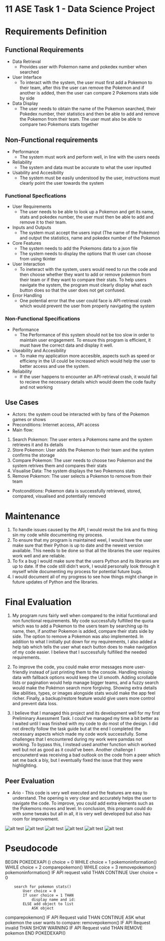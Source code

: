 # 11 ASE Task 1 - Data Science Project

# Requirements Definition
## Functional Requirements
* Data Retrieval
    * Provides user with Pokemon name and pokedex number when searched
* User Interface
    * To interact with the system, the user must first add a Pokemon to their team, after this the user can remove the Pokemon and if another is added, then the user can compare 2 Pokemons stats side by side
* Data Display
    * The user needs to obtain the name of the Pokemon searched, their Pokedex number, their statistics and then be able to add and remove the Pokemon from their team. The user must also be able to compare two Pokemons stats together

## Non-Functional requirements
* Performance
    * The system must work and perform well, in line with the users needs
* Reliability
    * The system and data must be accurate to what the user inputted
* Usability and Accesibility
    * The system must be easily understood by the user, instructions must clearly point the user towards the system

### Functional Specfications
* User Requirements
    * The user needs to be able to look up a Pokemon and get its name, stats and pokedex number, the user must then be able to add and remove it to their team.
* Inputs and Outputs
    * The system must accept the users input (The name of the Pokemon) and output the statistics, name and pokedex number of the Pokemon
* Core Features
    * The system needs to add the Pokemons data to a json file
    * The system needs to display the options that th user can choose from using tkinter
* User Interaction
    * To ineteract with the system, users would need to run the code and then choose whether they want to add or remove pokemon from their team or if they want to compare their stats. To help users navigate the system, the program must clearly display what each button does so that the user does not get confused.
* Error Handling
    * One potential error that the user could face is API-retrieval crash which would prevent the user from properly navigating the system

### Non-Functional Specifications
* Performance
    * The Performance of this system should not be too slow in order to maintain user engagement. To ensure this program is efficient, it must have the correct data and display it well.
* Useability and Accesibility
    * To make my application more accesible, aspects such as speed or efficieny in the UI could be increased which would help the user to better access and use the system.
* Reliability
    * If the user happens to encounter an API-retrieval crash, it would fail to recieve the necessary details which would deem the code faulty and not working

## Use Cases
* Actors: the system coud be interacted with by fans of the Pokemon games or shows
* Preconditions: Internet access, API access
* Main flow:
1. Search Pokemon: The user enters a Pokemons name and the system retrieves it and its details
2. Store Pokemon: User adds the Pokemon to their team and the system confirms the storage
3. Compare Pokemon: The user needs to choose two Pokemon and the system retrives them and compares their stats
4. Visualise Data: The system displays the two Pokemons stats
5. Remove Pokemon: The user selects a Pokemon to remove from their team
* Postconditions: Pokemon data is successfully retrieved, stored, compared, visualised and potentially removed

# Maintenance
1. To handle issues caused by the API, I would revisit the link and fix thing sin my code while documenting my process.
2. To ensure that my program is maintained weel, I would have the user make sure that their Python is up to date and the newest version available. This needs to be done so that all the libraries the user requires work well and are reliable.
3. To fix a bug I would make sure that the users Python and its libraries are up to date. If the code still didn't work, I would personally look through it myself while documenting my process for potential future bugs.
4. I would document all of my progress to see how things might change in future updates of Python and the libraries.

# Final Evaluation
1. My program runs fairly well when compared to the initial fucntional and non functional requirements. My code successfully fulfilled the quota which was to add a Pokemon to the users team by searching up its name, then, if another Pokemon is added, compare their stats side by side. The option to remove a Pokemon was also implemented. In addition to what I initially put down for my requirements, I also added a help tab which tells the user what each button does to make navigation of my code easier. I believe that I successfully fulfilled the needed requirements.

2. To improve the code, you could make error messages more user-friendly instead of just printing them to the console. Handling missing data with fallback options would keep the UI smooth. Adding scrollable lists or pagination would help manage bigger teams, and a fuzzy search would make the Pokémon search more forgiving. Showing extra details like abilities, types, or images alongside stats would make the app feel richer. Finally, a backup/restore feature would give users more control and prevent data loss.

3. I believe that I managed this project and its development well for my first Preliminary Asessment Task. I could've managed my time a bit better as I waited until I was finished with my code to do most of the design. I did not directly follow the task guide but at the end I completed the necessary aspects which made my code work successfully. Some challenges that I encountered during my work were pamdas not working. To bypass this, I instead used another function which worked well but not as good as it could've been. Another challenge I encouneterd was receiving a bad outlook on the code from a peer which set me back a biy, but I eventually fixed the issue that they were highlighting.

## Peer Evaluation
* Ario - This code is very well executed and the features are easy to understand. The opening is very clear and accurately helps the user to navigate the code. To improve, you could add extra elements such as the Pokemons moves and level. In conclusion, this program could do with some tweaks but all in all, it is very well developed but also has room for improvement. 

![alt test](gantt_chart.png "Gantt chart")
![alt test](structure_chart.png "Structure chart")
![alt test](data_dictionary.png "Data dictionary")
![alt test](flow_chart1.png "Main flow chart")
![alt test](flow_chart2.png "Second flow chart")
![alt test](flow_chart3.png "Final flow chart")

# Pseudocode

BEGIN POKEDEXAPI ()
    choice = 0
    WHILE choice = 1
        pokemoninformation()
    WHILE choice = 2
        comparepokemon()
    WHILE coice = 3
        removepokemon()
pokemoninformation()
    IF API request valid THAN
            CONTINUE
        User choice = 0

        search for pokemon stats()
            User choice = 0
            If user choice = 1 THAN
                display name and id:
            ELSE add object to list
                ASK object
comparepokemon()
    IF API Request valid THAN
            CONTINUE
    ASK what pokemon the user wants to compare:
removepokemon()
    IF API Request invalid THAN
            SHOW WARNING
    IF API Request  valid  THAN
        REMOVE pokemon
END POKEDEXAPI()
    
